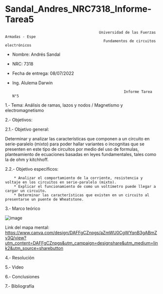 # Sandal_Andres_NRC7318_Informe-Tarea5

                                               Universidad de las Fuerzas Armadas - Espe
                                                 Fundamentos de circuitos electrónicos 
- Nombre: Andrés Sandal
- NRC: 7318
- Fecha de entrega: 08/07/2022
- Ing. Alulema Darwin

                                                         Informe Tarea N°5
                                                     
1.- Tema: Análisis de ramas, lazos y nodos / Magnetismo y electromagnetismo

2.- Objetivos:

  2.1.- Objetivo general:
  
Determinar y analizar las características que componen a un circuito en serie-paralelo (mixto) para poder hallar variantes o incognitas que se presenten en este tipo de circuitos por medio del uso de formulas, planteamiento de ecuaciones basadas en leyes fundamentales, tales como la de ohm y kitchhoff.    
        
  2.2.- Objetivo específicos:
  
        * Analizar el comportamiento de la corriente, resistencia y voltaje en los circuitos en serie-paralelo (mixto).
        * Explicar el funcionamiento de como un voltímetro puede llegar a cargar un circuito.
        * Determinar las características que existen en un circuito al presentarse un puente de Wheatstone.
        
3.- Marco teórico

![image](https://user-images.githubusercontent.com/105684550/177240521-df266ac9-d446-4e59-9d16-3fc408c8aa37.png)  

Link del mapa mental: https://www.canva.com/design/DAFFgCZnpgs/aZmWU0CgWYqnB3gABmZv3Q/view?utm_content=DAFFgCZnpgs&utm_campaign=designshare&utm_medium=link2&utm_source=sharebutton

4.- Resolución

5.- Video

6.- Conclusiones

7.- Bibliografía
